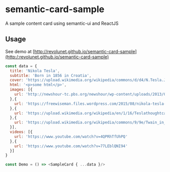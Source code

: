 # semantic-card-sample

A sample content card using semantic-ui and ReactJS

## Usage

See demo at [http://revolunet.github.io/semantic-card-sample](http:/:revolunet.github.io/semantic-card-sample)

```js
const data = {
  title: 'Nikola Tesla',
  subtitle: 'Born in 1856 in Croatia',
  cover: 'https://upload.wikimedia.org/wikipedia/commons/d/d4/N.Tesla.JPG',
  html: '<p>some html</p>',
  images: [{
    url: 'http://newshour-tc.pbs.org/newshour/wp-content/uploads/2013/07/Tesla_colorado.jpg'
  },{
    url: 'https://freewiseman.files.wordpress.com/2015/08/nikola-tesla-1.jpg'
  },{
    url: 'https://upload.wikimedia.org/wikipedia/en/1/16/Teslathoughtcamera.jpeg'
  },{
    url: 'https://upload.wikimedia.org/wikipedia/commons/9/9e/Twain_in_Tesla%27s_Lab.jpg'
  }],
  videos: [{
    url: 'https://www.youtube.com/watch?v=4QPRhTfUhPQ'
  },{
    url: 'https://www.youtube.com/watch?v=77LEblQNI94'
  }]
}

const Demo = () => <SampleCard { ...data }/>

```

